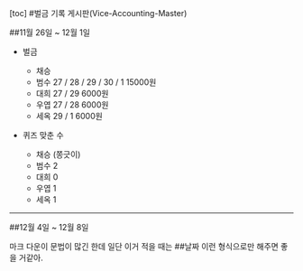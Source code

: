[toc]
#벌금 기록 게시판(Vice-Accounting-Master)

##11월 26일 ~ 12월 1일

+ 벌금
  + 채승	
  + 범수	27 / 28 / 29 / 30 / 1	15000원
  + 대희	27 / 29 		6000원
  + 우엽	27 / 28			6000원
  + 세옥	29 / 1	 		6000원

+ 퀴즈 맞춘 수
  + 채승	(쫑긋이)
  + 범수	2 
  + 대희	0
  + 우엽	1
  + 세옥	1
- - -
##12월 4일 ~ 12월 8일

마크 다운이 문법이 많긴 한데 일단 이거 적을 때는
    ##날짜 이런 형식으로만 해주면 좋을 거같아.
